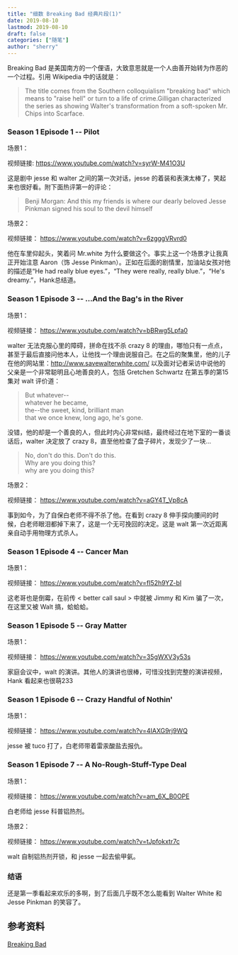 ```yaml
---
title: "细数 Breaking Bad 经典片段(1)" 
date: 2019-08-10
lastmod: 2019-08-10
draft: false
categories: ["随笔"]
author: "sherry"
---
```

Breaking Bad 是美国南方的一个俚语，大致意思就是一个人由善开始转为作恶的一个过程。引用 Wikipedia 中的话就是：

> The title comes from the Southern colloquialism "breaking bad" which means to "raise hell" or turn to a life of crime.Gilligan characterized the series as showing Walter's transformation from a soft-spoken Mr. Chips into Scarface. 

<!--more-->

### Season 1 Episode 1 -- Pilot

场景1：

视频链接: https://www.youtube.com/watch?v=syrW-M41O3U

这是剧中 jesse 和 walter 之间的第一次对话，jesse 的着装和表演太棒了，笑起来也很好看。附下面热评第一的评论：

> Benji Morgan: And this my friends is where our dearly beloved Jesse Pinkman signed his soul to the devil himself

场景2：

视频链接： https://www.youtube.com/watch?v=6zgggVRvrd0

他在车里仰起头，笑着问 Mr.white 为什么要做这个。事实上这一个场景才让我真正开始注意 Aaron（饰 Jesse Pinkman）。正如在后面的剧情里，加油站女孩对他的描述是“He had really blue eyes.”，“They were really, really blue.”，“He's dreamy.”，Hank总结道。

### Season 1 Episode 3 -- ...And the Bag's in the River

场景1：

视频链接： https://www.youtube.com/watch?v=bBRwg5Lpfa0

walter 无法克服心里的障碍，拼命在找不杀 crazy 8 的理由，哪怕只有一点点，甚至于最后直接问他本人，让他找一个理由说服自己。在之后的聚集里，他的儿子在他的网站里：http://www.savewalterwhite.com/ 以及面对记者采访中说他的父亲是一个非常聪明且心地善良的人，包括 Gretchen Schwartz 在第五季的第15集对 walt 评价道：

> But whatever--  
whatever he became,  
the--the sweet, kind, brilliant man  
that we once knew, long ago, he's gone.

没错，他的却是一个善良的人，但此时内心非常纠结，最终经过在地下室的一番谈话后，walter 决定放了 crazy 8，直至他检查了盘子碎片，发现少了一块...

> No, don't do this. Don't do this.  
> Why are you doing this?  
> why are you doing this?

场景2：

视频链接： https://www.youtube.com/watch?v=aGY4T_Vp8cA

事到如今，为了自保白老师不得不杀了他。在看到 crazy 8 伸手探向腰间的时候，白老师眼泪都掉下来了，这是一个无可挽回的决定。这是 walt 第一次近距离亲自动手用物理方式杀人。

### Season 1 Episode 4 -- Cancer Man

场景1：

视频链接： https://www.youtube.com/watch?v=fI52h9YZ-bI

这老哥也是倒霉，在前传 < better call saul > 中就被 Jimmy 和 Kim 骗了一次，在这里又被 Walt 搞，蛤蛤蛤。

### Season 1 Episode 5 -- Gray Matter

场景1：

视频链接： https://www.youtube.com/watch?v=35gWXV3y53s

家庭会议中，walt 的演讲。其他人的演讲也很棒，可惜没找到完整的演讲视频，Hank 看起来也很萌233

### Season 1 Episode 6 -- Crazy Handful of Nothin'

场景1：

视频链接： https://www.youtube.com/watch?v=4IAXG9rj9WQ

jesse 被 tuco 打了，白老师带着雷汞酸盐去报仇。

### Season 1 Episode 7 -- A No-Rough-Stuff-Type Deal

场景1：

视频链接： https://www.youtube.com/watch?v=am_6X_B0OPE

白老师给 jesse 科普铝热剂。

场景2：

视频链接： https://www.youtube.com/watch?v=tJpfokxtr7c

walt 自制铝热剂开锁，和 jesse 一起去偷甲氨。

### 结语

还是第一季看起来欢乐的多啊，到了后面几乎既不怎么能看到 Walter White 和 Jesse Pinkman 的笑容了。

## 参考资料

[Breaking Bad](https://en.wikipedia.org/wiki/Breaking_Bad)
